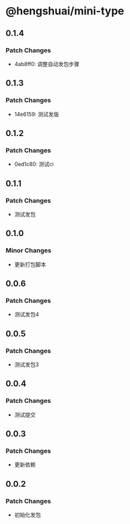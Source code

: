 # @hengshuai/mini-type

## 0.1.4

### Patch Changes

- 4ab8ff0: 调整自动发包步骤

## 0.1.3

### Patch Changes

- 14e6159: 测试发版

## 0.1.2

### Patch Changes

- 0ed1c80: 测试ci

## 0.1.1

### Patch Changes

- 测试发包

## 0.1.0

### Minor Changes

- 更新打包脚本

## 0.0.6

### Patch Changes

- 测试发包4

## 0.0.5

### Patch Changes

- 测试发包3

## 0.0.4

### Patch Changes

- 测试提交

## 0.0.3

### Patch Changes

- 更新依赖

## 0.0.2

### Patch Changes

- 初始化发包
